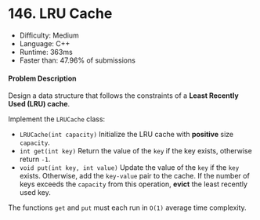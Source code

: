 # 146. LRU Cache
- Difficulty: Medium
- Language: C++
- Runtime: 363ms
- Faster than: 47.96% of submissions

#### Problem Description
Design a data structure that follows the constraints of a **Least Recently Used (LRU) cache**.

Implement the `LRUCache` class:
* `LRUCache(int capacity)` Initialize the LRU cache with **positive** size `capacity`.
* `int get(int key)` Return the value of the `key` if the key exists, otherwise return `-1`.
* `void put(int key, int value)` Update the value of the `key` if the `key` exists. Otherwise, add the `key-value` pair to the cache. If the number of keys exceeds the `capacity` from this operation, **evict** the least recently used key.

The functions `get` and `put` must each run in `O(1)` average time complexity.